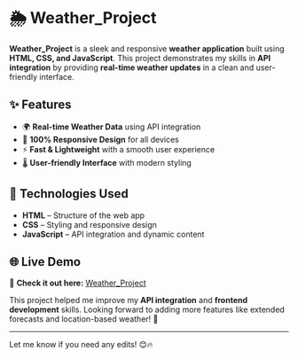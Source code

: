 # 🌦️ Weather_Project  

**Weather_Project** is a sleek and responsive **weather application** built using **HTML, CSS, and JavaScript**. This project demonstrates my skills in **API integration** by providing **real-time weather updates** in a clean and user-friendly interface.  

## ✨ Features  
- 🌍 **Real-time Weather Data** using API integration  
- 📱 **100% Responsive Design** for all devices  
- ⚡ **Fast & Lightweight** with a smooth user experience  
- 🌡️ **User-friendly Interface** with modern styling  

## 🚀 Technologies Used  
- **HTML** – Structure of the web app  
- **CSS** – Styling and responsive design  
- **JavaScript** – API integration and dynamic content  

## 🌐 Live Demo  
🔗 **Check it out here:** [Weather_Project](https://yousefhatem4.github.io/Weather_Project/)  

This project helped me improve my **API integration** and **frontend development** skills. Looking forward to adding more features like extended forecasts and location-based weather! 🚀  

---

Let me know if you need any edits! 😊🔥
